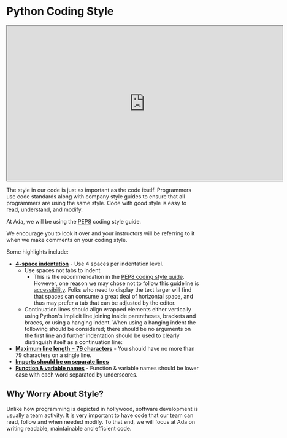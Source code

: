 # Python Coding Style

<iframe src="https://adaacademy.hosted.panopto.com/Panopto/Pages/Embed.aspx?id=90f1f6c3-d359-4dc4-960a-acb5001eb0ef&autoplay=false&offerviewer=true&showtitle=true&showbrand=false&start=0&interactivity=all" height="405" width="720" style="border: 1px solid #464646;" allowfullscreen allow="autoplay"></iframe>

The style in our code is just as important as the code itself. Programmers use code standards along with company style guides to ensure that all programmers are using the same style. Code with good style is easy to read, understand, and modify.

At Ada, we will be using the [PEP8](https://www.python.org/dev/peps/pep-0008/) coding style guide. 

We encourage you to look it over and your instructors will be referring to it when we make comments on your coding style.

Some highlights include:

* **[4-space indentation](https://peps.python.org/pep-0008/#indentation)** - Use 4 spaces per indentation level.
  * Use spaces not tabs to indent
    * This is the recommendation in the [PEP8 coding style guide](https://peps.python.org/pep-0008/#tabs-or-spaces). However, one reason we may chose not to follow this guideline is [accessibility](https://www.reddit.com/r/javascript/comments/c8drjo/nobody_talks_about_the_real_reason_to_use_tabs/). Folks who need to display the text larger will find that spaces can consume a great deal of horizontal space, and thus may prefer a tab that can be adjusted by the editor.
  * Continuation lines should align wrapped elements either vertically using Python's implicit line joining inside parentheses, brackets and braces, or using a hanging indent. When using a hanging indent the following should be considered; there should be no arguments on the first line and further indentation should be used to clearly distinguish itself as a continuation line:
* **[Maximum line length = 79 characters](https://peps.python.org/pep-0008/#maximum-line-length)**  - You should have no more than 79 characters on a single line.
* **[Imports should be on separate lines](https://peps.python.org/pep-0008/#imports)** 
* **[Function & variable names](https://peps.python.org/pep-0008/#function-and-variable-names)** - Function & variable names should be lower case with each word separated by underscores.

## Why Worry About Style?

Unlike how programming is depicted in hollywood, software development is usually a team activity.  It is very important to have code that our team can read, follow and when needed modify.  To that end, we will focus at Ada on writing readable, maintainable and efficient code.

